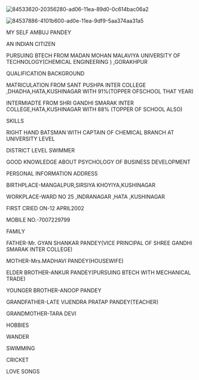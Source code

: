![84533620-20356280-ad06-11ea-89d0-0c614bac06a2](https://user-images.githubusercontent.com/66781609/84559413-fad14480-ad57-11ea-897f-fd6e667e7007.gif)



![84537886-4101b600-ad0e-11ea-9df9-5aa374aa31a5](https://user-images.githubusercontent.com/66781609/84559362-8d251880-ad57-11ea-89b3-b6dcc71e59bd.jpeg)


MY SELF AMBUJ PANDEY


AN INDIAN CITIZEN

PURSUING BTECH FROM MADAN MOHAN MALAVIYA UNIVERSITY OF TECHNOLOGY(CHEMICAL ENGINEERING ) ,GORAKHPUR

QUALIFICATION BACKGROUND

MATRICULATION FROM SANT PUSHPA INTER COLLEGE ,DHADHA,HATA,KUSHINAGAR WITH 91%(TOPPER OFSCHOOL THAT YEAR)

INTERMIADTE FROM SHRI GANDHI SMARAK INTER COLLEGE,HATA,KUSHINAGAR WITH 88% (TOPPER OF SCHOOL ALSO)

SKILLS

 RIGHT HAND BATSMAN WITH CAPTAIN OF CHEMICAL BRANCH AT UNIVERSITY LEVEL

DISTRICT LEVEL SWIMMER

GOOD KNOWLEDGE ABOUT PSYCHOLOGY OF BUSINESS DEVELOPMENT

PERSONAL INFORMATION
ADDRESS

BIRTHPLACE-MANGALPUR,SIRSIYA KHOYIYA,KUSHINAGAR

WORKPLACE-WARD NO 25 ,INDRANAGAR ,HATA ,KUSHINAGAR

FIRST CRIED ON-12 APRIL2002

MOBILE NO.-7007229799

FAMILY

FATHER-Mr. GYAN SHANKAR PANDEY(VICE PRINCIPAL OF SHREE GANDHI SMARAK INTER COLLEGE)

MOTHER-Mrs.MADHAVI PANDEY(HOUSEWIFE)

ELDER BROTHER-ANKUR PANDEY(PURSUING BTECH WITH MECHANICAL TRADE)

YOUNGER BROTHER-ANOOP PANDEY 

GRANDFATHER-LATE VIJENDRA PRATAP PANDEY(TEACHER)

GRANDMOTHER-TARA DEVI

HOBBIES

WANDER

SWIMMING

CRICKET

LOVE SONGS

